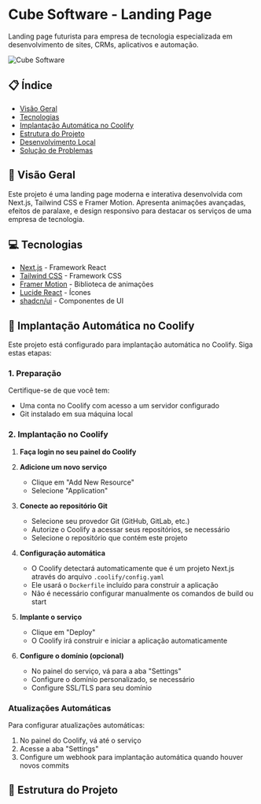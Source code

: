 # Cube Software - Landing Page

Landing page futurista para empresa de tecnologia especializada em desenvolvimento de sites, CRMs, aplicativos e automação.

![Cube Software](https://via.placeholder.com/1200x630?text=Cube+Software+Landing+Page)

## 📋 Índice

- [Visão Geral](#visão-geral)
- [Tecnologias](#tecnologias)
- [Implantação Automática no Coolify](#implantação-automática-no-coolify)
- [Estrutura do Projeto](#estrutura-do-projeto)
- [Desenvolvimento Local](#desenvolvimento-local)
- [Solução de Problemas](#solução-de-problemas)

## 🌟 Visão Geral

Este projeto é uma landing page moderna e interativa desenvolvida com Next.js, Tailwind CSS e Framer Motion. Apresenta animações avançadas, efeitos de paralaxe, e design responsivo para destacar os serviços de uma empresa de tecnologia.

## 💻 Tecnologias

- [Next.js](https://nextjs.org/) - Framework React
- [Tailwind CSS](https://tailwindcss.com/) - Framework CSS
- [Framer Motion](https://www.framer.com/motion/) - Biblioteca de animações
- [Lucide React](https://lucide.dev/) - Ícones
- [shadcn/ui](https://ui.shadcn.com/) - Componentes de UI

## 🚀 Implantação Automática no Coolify

Este projeto está configurado para implantação automática no Coolify. Siga estas etapas:

### 1. Preparação

Certifique-se de que você tem:
- Uma conta no Coolify com acesso a um servidor configurado
- Git instalado em sua máquina local

### 2. Implantação no Coolify

1. **Faça login no seu painel do Coolify**

2. **Adicione um novo serviço**
   - Clique em "Add New Resource"
   - Selecione "Application"

3. **Conecte ao repositório Git**
   - Selecione seu provedor Git (GitHub, GitLab, etc.)
   - Autorize o Coolify a acessar seus repositórios, se necessário
   - Selecione o repositório que contém este projeto

4. **Configuração automática**
   - O Coolify detectará automaticamente que é um projeto Next.js através do arquivo `.coolify/config.yaml`
   - Ele usará o `Dockerfile` incluído para construir a aplicação
   - Não é necessário configurar manualmente os comandos de build ou start

5. **Implante o serviço**
   - Clique em "Deploy"
   - O Coolify irá construir e iniciar a aplicação automaticamente

6. **Configure o domínio (opcional)**
   - No painel do serviço, vá para a aba "Settings"
   - Configure o domínio personalizado, se necessário
   - Configure SSL/TLS para seu domínio

### Atualizações Automáticas

Para configurar atualizações automáticas:

1. No painel do Coolify, vá até o serviço
2. Acesse a aba "Settings"
3. Configure um webhook para implantação automática quando houver novos commits

## 📁 Estrutura do Projeto

